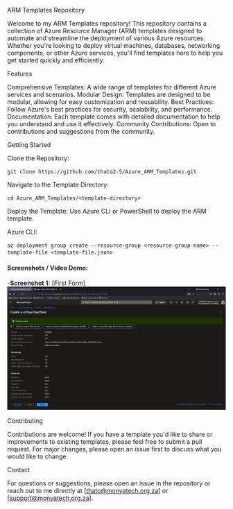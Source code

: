 ARM Templates Repository

Welcome to my ARM Templates repository! This repository contains a collection of Azure Resource Manager (ARM) templates designed to automate and streamline the deployment of various Azure resources. Whether you're looking to deploy virtual machines, databases, networking components, or other Azure services, you'll find templates here to help you get started quickly and efficiently.

Features

   Comprehensive Templates: A wide range of templates for different Azure services and scenarios.
   Modular Design: Templates are designed to be modular, allowing for easy customization and reusability.
   Best Practices: Follow Azure's best practices for security, scalability, and performance.
   Documentation: Each template comes with detailed documentation to help you understand and use it effectively.
   Community Contributions: Open to contributions and suggestions from the community.

Getting Started

  Clone the Repository:

    git clone https://github.com/thato2-5/Azure_ARM_Templates.git

Navigate to the Template Directory:

    cd Azure_ARM_Templates/<template-directory>

Deploy the Template:
Use Azure CLI or PowerShell to deploy the ARM template.

Azure CLI:

    az deployment group create --resource-group <resource-group-name> --template-file <template-file.json>

#### Screenshots / Video Demo:
-**Screenshot 1:** [First Form]
![Image](https://github.com/thato2-5/Azure_ARM_Templates/blob/main/createVM_Template.png)

Contributing

Contributions are welcome! If you have a template you'd like to share or improvements to existing templates, please feel free to submit a pull request. For major changes, please open an issue first to discuss what you would like to change.

Contact

For questions or suggestions, please open an issue in the repository or reach out to me directly at [thato@monyatech.org.za] or [support@monyatech.org.za].
